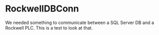 # RockwellDBConn
We needed something to communicate between a SQL Server DB and a Rockwell PLC. This is a test to look at that.
